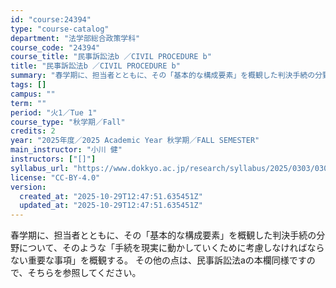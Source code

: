 ```yaml
---
id: "course:24394"
type: "course-catalog"
department: "法学部総合政策学科"
course_code: "24394"
course_title: "民事訴訟法b ／CIVIL PROCEDURE b"
title: "民事訴訟法b ／CIVIL PROCEDURE b"
summary: "春学期に、担当者とともに、その「基本的な構成要素」を概観した判決手続の分野について、そのような「手続を現実に動かしていくために考慮しなければならない重要な事項」を概観する。 その他の点は、民事訴訟法aの本欄同様ですので、そちらを参照してくだ…"
tags: []
campus: ""
term: ""
period: "火1／Tue 1"
course_type: "秋学期／Fall"
credits: 2
year: "2025年度／2025 Academic Year 秋学期／FALL SEMESTER"
main_instructor: "小川 健"
instructors: ["[]"]
syllabus_url: "https://www.dokkyo.ac.jp/research/syllabus/2025/0303/0303_24394_ja_JP.html"
license: "CC-BY-4.0"
version:
  created_at: "2025-10-29T12:47:51.635451Z"
  updated_at: "2025-10-29T12:47:51.635451Z"
---
```

春学期に、担当者とともに、その「基本的な構成要素」を概観した判決手続の分野について、そのような「手続を現実に動かしていくために考慮しなければならない重要な事項」を概観する。 その他の点は、民事訴訟法aの本欄同様ですので、そちらを参照してください。
